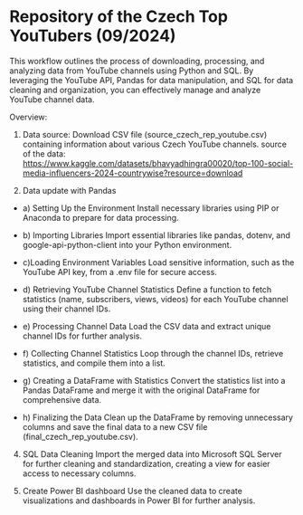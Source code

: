 # Repository of the Czech Top YouTubers (09/2024)
This workflow outlines the process of downloading, processing, and analyzing data from YouTube channels using Python and SQL. 
By leveraging the YouTube API, Pandas for data manipulation, and SQL for data cleaning and organization, you can effectively manage and analyze YouTube channel data.

Overview:

1. Data source:
  Download CSV file (source_czech_rep_youtube.csv) containing information about various Czech YouTube channels.
  source of the data: https://www.kaggle.com/datasets/bhavyadhingra00020/top-100-social-media-influencers-2024-countrywise?resource=download

2. Data update with Pandas
  - a) Setting Up the Environment
    Install necessary libraries using PIP or Anaconda to prepare for data processing.
   
  - b) Importing Libraries
    Import essential libraries like pandas, dotenv, and google-api-python-client into your Python environment.
    
  - c)Loading Environment Variables
    Load sensitive information, such as the YouTube API key, from a .env file for secure access.
    
  - d) Retrieving YouTube Channel Statistics
    Define a function to fetch statistics (name, subscribers, views, videos) for each YouTube channel using their channel IDs.
    
  - e) Processing Channel Data
    Load the CSV data and extract unique channel IDs for further analysis.
    
  - f) Collecting Channel Statistics
    Loop through the channel IDs, retrieve statistics, and compile them into a list.
    
  - g) Creating a DataFrame with Statistics
    Convert the statistics list into a Pandas DataFrame and merge it with the original DataFrame for comprehensive data.
    
  - h) Finalizing the Data
    Clean up the DataFrame by removing unnecessary columns and save the final data to a new CSV file (final_czech_rep_youtube.csv).

4. SQL Data Cleaning
  Import the merged data into Microsoft SQL Server for further cleaning and standardization, creating a view for easier access to necessary columns.

5. Create Power BI dashboard
   Use the cleaned data to create visualizations and dashboards in Power BI for further analysis.
